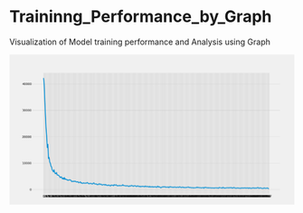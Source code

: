 # Traininng_Performance_by_Graph
Visualization of Model training performance and Analysis using Graph 

![alt text](https://github.com/Aadityapritam/Traininng_Performance_by_Graph/blob/master/figure_1.png?raw=true)
